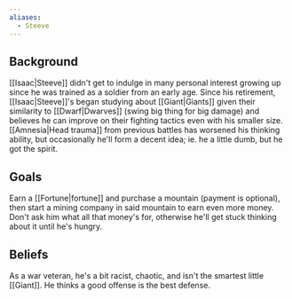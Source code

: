 ```yaml
---
aliases:
  - Steeve
---
```

## Background
[[Isaac|Steeve]] didn't get to indulge in many personal interest growing up since he was trained as a soldier from an early age. Since his retirement, [[Isaac|Steeve]]'s began studying about [[Giant|Giants]] given their similarity to [[Dwarf|Dwarves]] (swing big thing for big damage) and believes he can improve on their fighting tactics even with his smaller size. [[Amnesia|Head trauma]] from previous battles has worsened his thinking ability, but occasionally he'll form a decent idea; ie. he a little dumb, but he got the spirit.
## Goals
Earn a [[Fortune|fortune]] and purchase a mountain (payment is optional), then start a mining company in said mountain to earn even more money. Don't ask him what all that money's for, otherwise he'll get stuck thinking about it until he's hungry.
## Beliefs
As a war veteran, he's a bit racist, chaotic, and isn't the smartest little [[Giant]]. He thinks a good offense is the best defense.